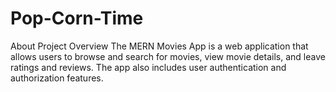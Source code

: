 # Pop-Corn-Time
About Project Overview The MERN Movies App is a web application that allows users to browse and search for movies, view movie details, and leave ratings and reviews. The app also includes user authentication and authorization features.

